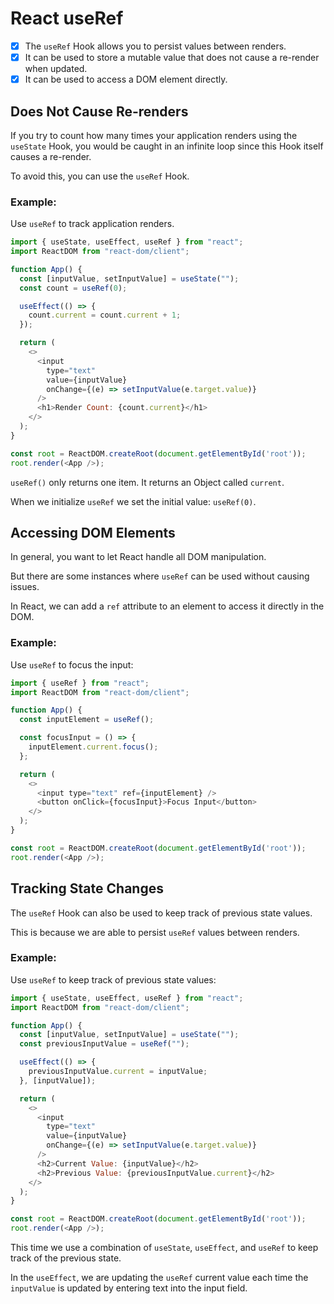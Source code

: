 # React useRef
 
 - [x] The `useRef` Hook allows you to persist values between renders. 
 - [x] It can be used to store a mutable value that does not cause a re-render when updated. 
 - [x] It can be used to access a DOM element directly.
 
 ## Does Not Cause Re-renders
 
 If you try to count how many times your application renders using the `useState` Hook, you would be caught in an infinite loop since this Hook itself causes a re-render.
 
 To avoid this, you can use the `useRef` Hook.
 
 ### Example:
 
 Use `useRef` to track application renders.
 
```js 
import { useState, useEffect, useRef } from "react";
import ReactDOM from "react-dom/client";

function App() {
  const [inputValue, setInputValue] = useState("");
  const count = useRef(0);

  useEffect(() => {
    count.current = count.current + 1;
  });

  return (
    <>
      <input
        type="text"
        value={inputValue}
        onChange={(e) => setInputValue(e.target.value)}
      />
      <h1>Render Count: {count.current}</h1>
    </>
  );
}

const root = ReactDOM.createRoot(document.getElementById('root'));
root.render(<App />);
```

`useRef()` only returns one item. It returns an Object called `current`.

When we initialize `useRef` we set the initial value: `useRef(0)`.

## Accessing DOM Elements

In general, you want to let React handle all DOM manipulation.

But there are some instances where `useRef` can be used without causing issues.

In React, we can add a `ref` attribute to an element to access it directly in the DOM.

### Example:

Use `useRef` to focus the input:

```js
import { useRef } from "react";
import ReactDOM from "react-dom/client";

function App() {
  const inputElement = useRef();

  const focusInput = () => {
    inputElement.current.focus();
  };

  return (
    <>
      <input type="text" ref={inputElement} />
      <button onClick={focusInput}>Focus Input</button>
    </>
  );
}

const root = ReactDOM.createRoot(document.getElementById('root'));
root.render(<App />);
```
## Tracking State Changes

The `useRef` Hook can also be used to keep track of previous state values.

This is because we are able to persist `useRef` values between renders.

### Example:

Use `useRef` to keep track of previous state values:

```js
import { useState, useEffect, useRef } from "react";
import ReactDOM from "react-dom/client";

function App() {
  const [inputValue, setInputValue] = useState("");
  const previousInputValue = useRef("");

  useEffect(() => {
    previousInputValue.current = inputValue;
  }, [inputValue]);

  return (
    <>
      <input
        type="text"
        value={inputValue}
        onChange={(e) => setInputValue(e.target.value)}
      />
      <h2>Current Value: {inputValue}</h2>
      <h2>Previous Value: {previousInputValue.current}</h2>
    </>
  );
}

const root = ReactDOM.createRoot(document.getElementById('root'));
root.render(<App />);
```
This time we use a combination of `useState`, `useEffect`, and `useRef` to keep track of the previous state.

In the `useEffect`, we are updating the `useRef` current value each time the `inputValue` is updated by entering text into the input field.
